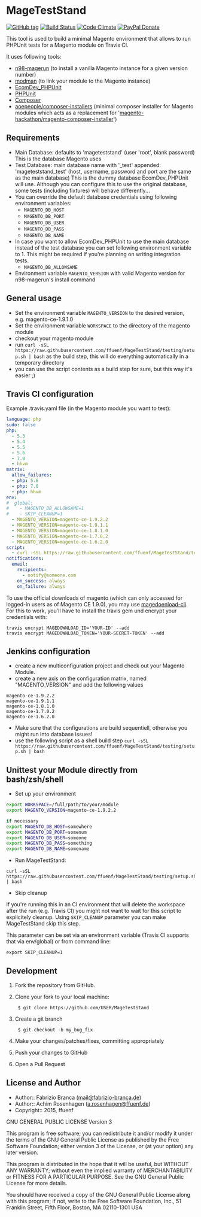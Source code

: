 MageTestStand
=============
[![GitHub tag](https://img.shields.io/github/tag/ffuenf/MageTestStand.svg)][tag]
[![Build Status](https://img.shields.io/travis/ffuenf/MageTestStand.svg)][travis]
[![Code Climate](https://codeclimate.com/github/ffuenf/MageTestStand/badges/gpa.svg)][codeclimate_gpa]
[![PayPal Donate](https://img.shields.io/badge/paypal-donate-blue.svg)][paypal_donate]

[tag]: https://github.com/ffuenf/MageTestStand
[travis]: https://travis-ci.org/ffuenf/MageTestStand
[codeclimate_gpa]: https://codeclimate.com/github/ffuenf/MageTestStand
[paypal_donate]: https://www.paypal.com/cgi-bin/webscr?cmd=_s-xclick&hosted_button_id=J2PQS2WLT2Y8W&item_name=Magento%20Extension%3a%20MageTestStand&item_number=MageTestStand&currency_code=EUR

This tool is used to build a minimal Magento environment that allows to run PHPUnit tests for a Magento module on Travis CI.

It uses following tools:
- [n98-magerun](https://github.com/netz98/n98-magerun) (to install a vanilla Magento instance for a given version number)
- [modman](https://github.com/colinmollenhour/modman) (to link your module to the Magento instance)
- [EcomDev_PHPUnit](https://github.com/ecomdev/EcomDev_PHPUnit)
- [PHPUnit](https://phpunit.de/)
- [Composer](https://getcomposer.org/)
- [aoepeople/composer-installers](https://github.com/AOEpeople/composer-installers) (minimal composer installer for Magento modules which acts as a replacement for '[magento-hackathon/magento-composer-installer](https://github.com/magento-hackathon/magento-composer-installer)')

Requirements
------------

- Main Database: defaults to 'mageteststand' (user 'root', blank password) This is the database Magento uses
- Test Database: main database name with '_test' appended: 'mageteststand_test' (host, username, password and port are the same as the main database) This is the dummy database EcomDev_PHPUnit will use. Although you can configure this to use the original database, some tests (including fixtures) will behave differently...
- You can override the default database credentials using following environment variables:
  - `MAGENTO_DB_HOST`
  - `MAGENTO_DB_PORT`
  - `MAGENTO_DB_USER`
  - `MAGENTO_DB_PASS`
  - `MAGENTO_DB_NAME`
- In case you want to allow EcomDev_PHPUnit to use the main database instead of the test database you can set following environment variable to 1. This might be required if you're planning on writing integration tests.
  - `MAGENTO_DB_ALLOWSAME`
- Environment variable `MAGENTO_VERSION` with valid Magento version for n98-magerun's install command

General usage
-------------

- Set the environment variable `MAGENTO_VERSION` to the desired version, e.g. magento-ce-1.9.1.0
- Set the environment variable `WORKSPACE` to the directory of the magento module
- checkout your magento module
- run `curl -sSL https://raw.githubusercontent.com/ffuenf/MageTestStand/testing/setup.sh | bash` as the build step, this will do everything automatically in a temporary directory
- you can use the script contents as a build step for sure, but this way it's easier ;)

Travis CI configuration
-----------------------

Example .travis.yaml file (in the Magento module you want to test):

```yml
language: php
sudo: false
php:
  - 5.3
  - 5.4
  - 5.5
  - 5.6
  - 7.0
  - hhvm
matrix:
  allow_failures:
  - php: 5.6
  - php: 7.0
  - php: hhvm
env:
#  global:
#    - MAGENTO_DB_ALLOWSAME=1
#    - SKIP_CLEANUP=1
  - MAGENTO_VERSION=magento-ce-1.9.2.2
  - MAGENTO_VERSION=magento-ce-1.9.1.1
  - MAGENTO_VERSION=magento-ce-1.8.1.0
  - MAGENTO_VERSION=magento-ce-1.7.0.2
  - MAGENTO_VERSION=magento-ce-1.6.2.0
script:
  - curl -sSL https://raw.githubusercontent.com/ffuenf/MageTestStand/testing/setup.sh | bash
notifications:
  email:
    recipients:
      - notify@someone.com
    on_success: always
    on_failure: always
```

To use the official downloads of magento (which can only accessed for logged-in users as of Magento CE 1.9.0),
you may use [magedoenload-cli](https://github.com/steverobbins/magedownload-cli/).
For this to work, you'll have to install the travis gem und encrypt your credentials with:

```
travis encrypt MAGEDOWNLOAD_ID='YOUR-ID' --add
travis encrypt MAGEDOWNLOAD_TOKEN='YOUR-SECRET-TOKEN' --add
```

Jenkins configuration
---------------------

- create a new multiconfiguration project and check out your Magento Module.
- create a new axis on the configuration matrix, named "MAGENTO_VERSION" and add the following values

```
magento-ce-1.9.2.2
magento-ce-1.9.1.1
magento-ce-1.8.1.0
magento-ce-1.7.0.2
magento-ce-1.6.2.0
```

- Make sure that the configurations are build sequentiell, otherwise you might run into database issues!
- use the following script as a shell build step `curl -sSL https://raw.githubusercontent.com/ffuenf/MageTestStand/testing/setup.sh | bash`

Unittest your Module directly from bash/zsh/shell
-------------------------------------------------

- Set up your environment
```bash
export WORKSPACE=/full/path/to/your/module
export MAGENTO_VERSION=magento-ce-1.9.2.2

if necessary
export MAGENTO_DB_HOST=somewhere
export MAGENTO_DB_PORT=somenum
export MAGENTO_DB_USER=someone
export MAGENTO_DB_PASS=something
export MAGENTO_DB_NAME=somename
```

- Run MageTestStand:
```
curl -sSL https://raw.githubusercontent.com/ffuenf/MageTestStand/testing/setup.sh | bash
```

- Skip cleanup

If you're running this in an CI environment that will delete the workspace after the run (e.g. Travis CI) you might not want to wait for this script to explicitely cleanup. Using `SKIP_CLEANUP` parameter you can make MageTestStand skip this step.

This parameter can be set via an environment variable (Travis CI supports that via env/global) or from command line:
```
export SKIP_CLEANUP=1
```

Development
-----------
1. Fork the repository from GitHub.
2. Clone your fork to your local machine:

        $ git clone https://github.com/USER/MageTestStand

3. Create a git branch

        $ git checkout -b my_bug_fix

4. Make your changes/patches/fixes, committing appropriately
5. Push your changes to GitHub
6. Open a Pull Request

License and Author
------------------

- Author:: Fabrizio Branca (<mail@fabrizio-branca.de>)
- Author:: Achim Rosenhagen (<a.rosenhagen@ffuenf.de>)
- Copyright:: 2015, ffuenf

GNU GENERAL PUBLIC LICENSE Version 3

This program is free software; you can redistribute it and/or modify
it under the terms of the GNU General Public License as published by
the Free Software Foundation; either version 3 of the License, or
(at your option) any later version.

This program is distributed in the hope that it will be useful,
but WITHOUT ANY WARRANTY; without even the implied warranty of
MERCHANTABILITY or FITNESS FOR A PARTICULAR PURPOSE.  See the
GNU General Public License for more details.

You should have received a copy of the GNU General Public License
along with this program; if not, write to the Free Software Foundation,
Inc., 51 Franklin Street, Fifth Floor, Boston, MA 02110-1301  USA
